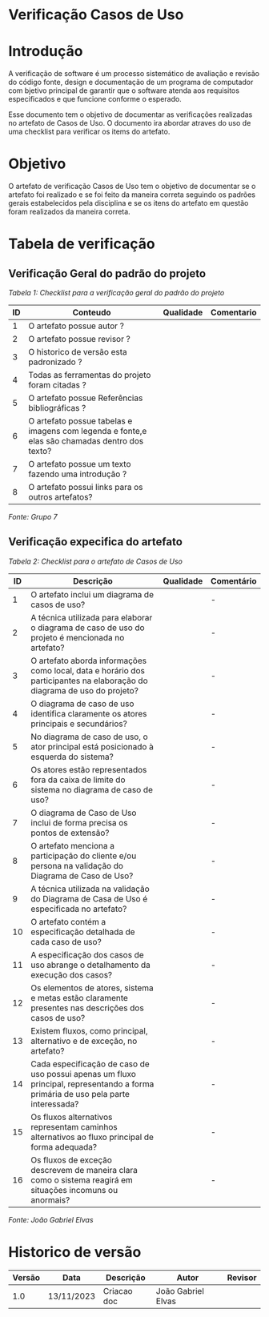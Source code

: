 # Verificação Casos de Uso

# Introdução
A verificação de software é um processo sistemático de avaliação e revisão do código fonte, design e documentação de um programa de computador com bjetivo principal de garantir que o software atenda aos requisitos especificados e que funcione conforme o esperado. 

Esse documento tem o objetivo de documentar as verificações realizadas no artefato de Casos de Uso. O documento ira abordar atraves do uso de uma checklist para verificar os items do artefato.

# Objetivo

O artefato de verificação Casos de Uso tem o objetivo de documentar se o artefato foi realizado e se foi feito da maneira correta seguindo os padrões gerais estabelecidos pela disciplina e se os itens do artefato em questão foram realizados da maneira correta.

# Tabela de verificação

## Verificação Geral do padrão do projeto

*Tabela 1: Checklist para a verificação geral do padrão do projeto*

| ID | Conteudo                                                                                      | Qualidade | Comentario |
|----|-----------------------------------------------------------------------------------------------|-----------|------------|
| 1  | O artefato possue autor ?                                                                     |           |            |
| 2  | O artefato possue revisor ?                                                                   |           |            |
| 3  | O historico de versão esta padronizado ?                                                      |           |            |
| 4  | Todas as ferramentas do projeto foram citadas ?                                               |           |            |
| 5  | O artefato possue Referências bibliográficas ?                                                |           |            |
| 6  | O artefato possue tabelas e imagens com legenda e fonte,e elas são chamadas dentro dos texto? |           |            |
| 7  | O artefato possue um texto fazendo uma introdução ?                                           |           |            |
| 8  | O artefato possui links para os outros artefatos?                                             |           |            |

*Fonte: Grupo 7*

## Verificação expecifica do artefato

*Tabela 2: Checklist para o artefato de Casos de Uso*

| ID | Descrição | Qualidade | Comentário |
|----|-----------|-----------|------------|
| 1  | O artefato inclui um diagrama de casos de uso? | | - |
| 2  | A técnica utilizada para elaborar o diagrama de caso de uso do projeto é mencionada no artefato? | | - |
| 3  | O artefato aborda informações como local, data e horário dos participantes na elaboração do diagrama de uso do projeto? | | - |
| 4  | O diagrama de caso de uso identifica claramente os atores principais e secundários? | | - |
| 5  | No diagrama de caso de uso, o ator principal está posicionado à esquerda do sistema? | | - |
| 6  | Os atores estão representados fora da caixa de limite do sistema no diagrama de caso de uso? | | - |
| 7  | O diagrama de Caso de Uso inclui de forma precisa os pontos de extensão? | | - |
| 8  | O artefato menciona a participação do cliente e/ou persona na validação do Diagrama de Caso de Uso? | | - |
| 9  | A técnica utilizada na validação do Diagrama de Casa de Uso é especificada no artefato? | | - |
| 10 | O artefato contém a especificação detalhada de cada caso de uso? | | - |
| 11 | A especificação dos casos de uso abrange o detalhamento da execução dos casos? | | - |
| 12 | Os elementos de atores, sistema e metas estão claramente presentes nas descrições dos casos de uso? | | - |
| 13 | Existem fluxos, como principal, alternativo e de exceção, no artefato? | | - |
| 14 | Cada especificação de caso de uso possui apenas um fluxo principal, representando a forma primária de uso pela parte interessada? | | - |
| 15 | Os fluxos alternativos representam caminhos alternativos ao fluxo principal de forma adequada? | | - |
| 16 | Os fluxos de exceção descrevem de maneira clara como o sistema reagirá em situações incomuns ou anormais? | | - |

*Fonte: João Gabriel Elvas*

# Historico de versão

| Versão | Data       | Descrição   | Autor               | Revisor |
|--------|------------|-------------|---------------------|---------|
| 1.0    | 13/11/2023 | Criacao doc | João Gabriel Elvas  |         |
